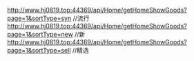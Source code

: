 http://www.hj0819.top:44369/api/Home/getHomeShowGoods?page=1&sortType=syn   //流行
http://www.hj0819.top:44369/api/Home/getHomeShowGoods?page=1&sortType=new   //新
http://www.hj0819.top:44369/api/Home/getHomeShowGoods?page=1&sortType=sell //精选